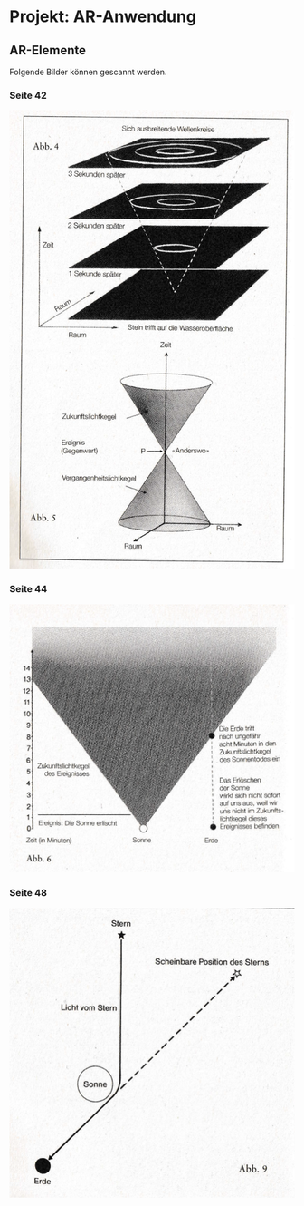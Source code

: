 # Projekt: AR-Anwendung

## AR-Elemente

Folgende Bilder können gescannt werden.

### Seite 42
![image](assets/images/page_42.png)

### Seite 44
![image](assets/images/page_44.png)

### Seite 48
![image](assets/images/page_48.png)

